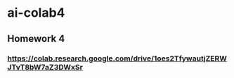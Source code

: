# ai-colab4

## Homework 4
### https://colab.research.google.com/drive/1oes2TfywautjZERWJTvT8bW7aZ3DWxSr
